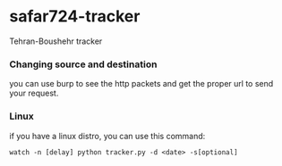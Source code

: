 # safar724-tracker
Tehran-Boushehr tracker 

### Changing source and destination
you can use burp to see the http packets and get the proper url to send your request.

### Linux
if you have a linux distro, you can use this command:

```watch -n [delay] python tracker.py -d <date> -s[optional]```

